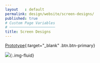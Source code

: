 ```yaml
---
layout   : default
permalink: design/website/screen-designs/
published: true
# Custom Page Variables
# ─────────────────────
title: Screen Designs
---
```

[Prototype](https://xd.adobe.com/view/a49362fb-82c4-42f4-53d3-a1fc23430322-d2a2/){:target="_blank" .btn.btn-primary}

![](../../../images/website_visuals.png){:.img-fluid}
